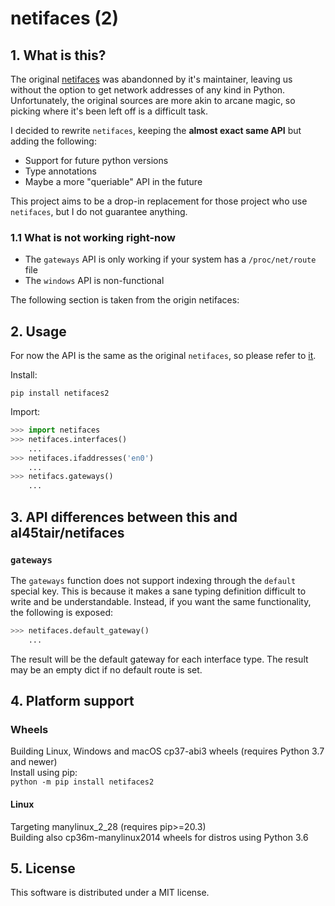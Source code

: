 # netifaces (2)

## 1. What is this?

The original [netifaces](https://github.com/al45tair/netifaces) was abandonned by it's maintainer,
leaving us without the option to get network addresses of any kind in Python. Unfortunately, the 
original sources are more akin to arcane magic, so picking where it's been left off is a difficult
task.

I decided to rewrite `netifaces`, keeping the **almost exact same API** but adding the following:

- Support for future python versions
- Type annotations
- Maybe a more "queriable" API in the future

This project aims to be a drop-in replacement for those project who use `netifaces`, but I do not
guarantee anything.


### 1.1 What is not working **right-now**

- The `gateways` API is only working if your system has a `/proc/net/route` file
- The `windows` API is non-functional

The following section is taken from the origin netifaces:

## 2. Usage

For now the API is the same as the original `netifaces`, so please refer to [it](https://github.com/al45tair/netifaces).

Install:
```shell
pip install netifaces2
```

Import:
```python
>>> import netifaces
>>> netifaces.interfaces()  
    ...
>>> netifaces.ifaddresses('en0')
    ...
>>> netifacs.gateways()
    ...
```

## 3. API differences between this and al45tair/netifaces

### `gateways`

The `gateways` function does not support indexing through the `default` special key. This is because it makes a 
sane typing definition difficult to write and be understandable. Instead, if you want the same functionality,
the following is exposed:

```python
>>> netifaces.default_gateway()
    ...
```

The result will be the default gateway for each interface type. The result may be an empty dict if no default
route is set.

## 4. Platform support

### Wheels
Building Linux, Windows and macOS cp37-abi3 wheels (requires Python 3.7 and newer)  
Install using pip:  
`python -m pip install netifaces2`

#### Linux  
Targeting manylinux_2_28 (requires pip>=20.3)  
Building also cp36m-manylinux2014 wheels for distros using Python 3.6

## 5. License

This software is distributed under a MIT license.
